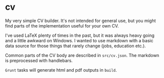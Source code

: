 # cv

My very simple CV builder. It's not intended for general use, but you might find parts of the implementation useful for your own CV. 

I've used LaTeX plenty of times in the past, but it was always heavy going and a little awkward on Windows. I wanted to use markdown with a basic data source for those things that rarely change (jobs, education etc.).

Common parts of the CV body are described in `src/cv.json`. The markdown is preprocessed with handlebars.

`Grunt` tasks will generate html and pdf outputs in `build`.